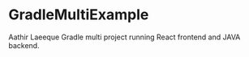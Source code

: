 GradleMultiExample
==================
Aathir Laeeque
Gradle multi project running React frontend and JAVA backend.
